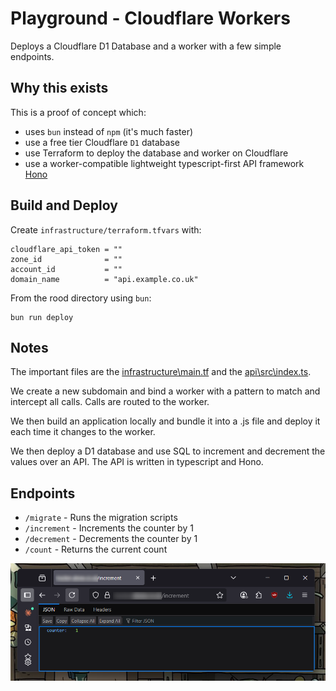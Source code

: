 # Playground - Cloudflare Workers

Deploys a Cloudflare D1 Database and a worker with a few simple endpoints.

## Why this exists

This is a proof of concept which:

- uses `bun` instead of `npm` (it's much faster)
- use a free tier Cloudflare `D1` database
- use Terraform to deploy the database and worker on Cloudflare
- use a worker-compatible lightweight typescript-first API framework [Hono](https://hono.dev/)

## Build and Deploy

Create `infrastructure/terraform.tfvars` with:

```
cloudflare_api_token = ""
zone_id              = ""
account_id           = ""
domain_name          = "api.example.co.uk"
```

From the rood directory using `bun`:

```
bun run deploy
```

## Notes

The important files are the [infrastructure\main.tf](infrastructure\main.tf) and the [api\src\index.ts](api\src\index.ts).

We create a new subdomain and bind a worker with a pattern to match and intercept all calls. Calls are routed to the worker.

We then build an application locally and bundle it into a .js file and deploy it each time it changes to the worker.

We then deploy a D1 database and use SQL to increment and decrement the values over an API. The API is written in typescript and Hono.

## Endpoints

- `/migrate` - Runs the migration scripts
- `/increment` - Increments the counter by 1
- `/decrement` - Decrements the counter by 1
- `/count` - Returns the current count

![Increment Endpoint Working](docs/increment-endpoint.png)

